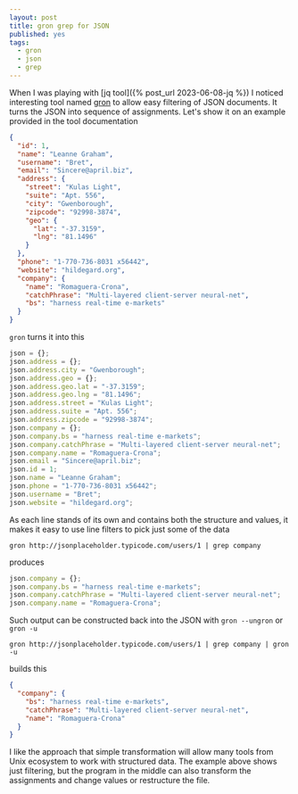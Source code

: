 ```yaml
---
layout: post
title: gron grep for JSON
published: yes
tags:
  - gron
  - json
  - grep
---
```

When I was playing with [jq tool]({% post_url 2023-06-08-jq %}) I noticed interesting tool named [gron][1] to allow easy filtering of JSON documents. It turns the JSON into sequence of assignments. Let's show it on an example provided in the tool documentation

```json
{
  "id": 1,
  "name": "Leanne Graham",
  "username": "Bret",
  "email": "Sincere@april.biz",
  "address": {
    "street": "Kulas Light",
    "suite": "Apt. 556",
    "city": "Gwenborough",
    "zipcode": "92998-3874",
    "geo": {
      "lat": "-37.3159",
      "lng": "81.1496"
    }
  },
  "phone": "1-770-736-8031 x56442",
  "website": "hildegard.org",
  "company": {
    "name": "Romaguera-Crona",
    "catchPhrase": "Multi-layered client-server neural-net",
    "bs": "harness real-time e-markets"
  }
}
```

`gron` turns it into this

```js
json = {};        
json.address = {};
json.address.city = "Gwenborough";
json.address.geo = {};
json.address.geo.lat = "-37.3159";
json.address.geo.lng = "81.1496";
json.address.street = "Kulas Light";
json.address.suite = "Apt. 556";
json.address.zipcode = "92998-3874";
json.company = {};
json.company.bs = "harness real-time e-markets";
json.company.catchPhrase = "Multi-layered client-server neural-net";
json.company.name = "Romaguera-Crona";
json.email = "Sincere@april.biz";
json.id = 1;
json.name = "Leanne Graham";
json.phone = "1-770-736-8031 x56442";
json.username = "Bret";
json.website = "hildegard.org";
```

As each line stands of its own and contains both the structure and values, it makes it easy to use line filters to pick just some of the data

```
gron http://jsonplaceholder.typicode.com/users/1 | grep company
```

produces 

```js
json.company = {};
json.company.bs = "harness real-time e-markets";
json.company.catchPhrase = "Multi-layered client-server neural-net";
json.company.name = "Romaguera-Crona";
```

Such output can be constructed back into the JSON with `gron --ungron` or `gron -u`

```
gron http://jsonplaceholder.typicode.com/users/1 | grep company | gron -u
```

builds this

```json
{
  "company": {
    "bs": "harness real-time e-markets",
    "catchPhrase": "Multi-layered client-server neural-net",
    "name": "Romaguera-Crona"
  }
}
```

I like the approach that simple transformation will allow many tools from Unix ecosystem to work with structured data. The example above shows just filtering, but the program in the middle can also transform the assignments and change values or restructure the file.

[1]: https://github.com/tomnomnom/gron
